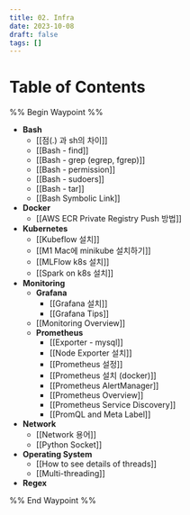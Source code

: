 ```yaml
---
title: 02. Infra
date: 2023-10-08
draft: false
tags: []
---
```

# Table of Contents
%% Begin Waypoint %%
- **Bash**
	- [[점(.) 과 sh의 차이]]
	- [[Bash - find]]
	- [[Bash - grep (egrep, fgrep)]]
	- [[Bash - permission]]
	- [[Bash - sudoers]]
	- [[Bash - tar]]
	- [[Bash Symbolic Link]]
- **Docker**
	- [[AWS ECR Private Registry Push 방법]]
- **Kubernetes**
	- [[Kubeflow 설치]]
	- [[M1 Mac에 minikube 설치하기]]
	- [[MLFlow k8s 설치]]
	- [[Spark on k8s 설치]]
- **Monitoring**
	- **Grafana**
		- [[Grafana 설치]]
		- [[Grafana Tips]]
	- [[Monitoring Overview]]
	- **Prometheus**
		- [[Exporter - mysql]]
		- [[Node Exporter 설치]]
		- [[Prometheus 설정]]
		- [[Prometheus 설치 (docker)]]
		- [[Prometheus AlertManager]]
		- [[Prometheus Overview]]
		- [[Prometheus Service Discovery]]
		- [[PromQL and Meta Label]]
- **Network**
	- [[Network 용어]]
	- [[Python Socket]]
- **Operating System**
	- [[How to see details of threads]]
	- [[Multi-threading]]
- **Regex**

%% End Waypoint %%